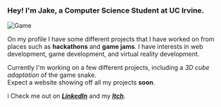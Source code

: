 ### Hey! I'm Jake, a Computer Science Student at UC Irvine.

![Game](https://img.itch.zone/aW1nLzYyNTA1MTQucG5n/315x250%23c/yuBq8a.png)

On my profile I have some different projects that I have worked on from places such as **hackathons** and **game jams**. I have interests in web development, game development, and virtual reality development.

Currently I'm working on a few different projects, including a *3D cube adaptation* of the game snake.  
Expect a website showing off all my projects **soon**.

i
Check me out on ***[LinkedIn](https://www.linkedin.com/in/jake-gerber-a9a299214/)*** and my ***[Itch](https://cosmicsnowman.itch.io/)***.

<!--
**JakeGerber/JakeGerber** is a ✨ _special_ ✨ repository because its `README.md` (this file) appears on your GitHub profile.

Here are some ideas to get you started:

- 🔭 I’m currently working on ...
- 🌱 I’m currently learning ...
- 👯 I’m looking to collaborate on ...
- 🤔 I’m looking for help with ...
- 💬 Ask me about ...
- 📫 How to reach me: ...
- 😄 Pronouns: ...
- ⚡ Fun fact: ...
-->
